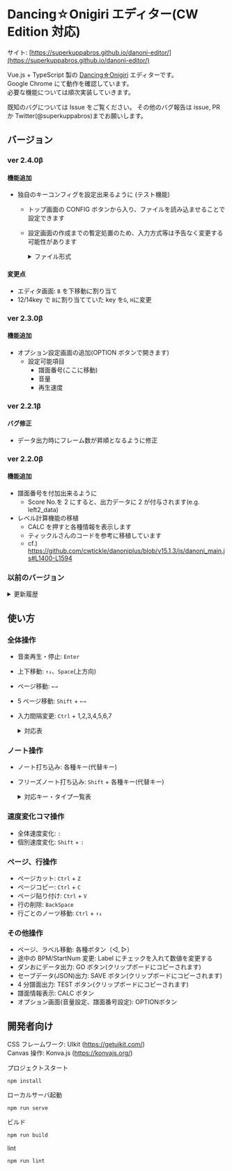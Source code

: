 # Dancing☆Onigiri エディター(CW Edition 対応)

サイト: [https://superkuppabros.github.io/danoni-editor/](https://superkuppabros.github.io/danoni-editor/)

Vue.js + TypeScript 製の [Dancing☆Onigiri](https://github.com/cwtickle/danoniplus) エディターです。  
Google Chrome にて動作を確認しています。  
必要な機能については順次実装していきます。

既知のバグについては Issue をご覧ください。
その他のバグ報告は issue, PR か Twitter(@superkuppabros)までお願いします。

## バージョン

### ver 2.4.0β

#### 機能追加

- 独自のキーコンフィグを設定出来るように (テスト機能)

  - トップ画面の CONFIG ボタンから入り、ファイルを読み込ませることで設定できます
  - 設定画面の作成までの暫定処置のため、入力方式等は予告なく変更する可能性があります
    <details>
      <summary>ファイル形式</summary>

      サンプル: 11fkey

      ```JSON
        {
          "11f": {
            "id": 19,
            "num": 11,
            "keys": ["KeyS","KeyE","KeyD","KeyR","KeyF","KeyG","KeyJ","KeyI","KeyK","KeyO","KeyL"],
            "alternativeKeys": ["", "", "", "", "", "KeyH", "", "", "", "", ""],
            "noteNames": ["left_data","leftdia_data","down_data","space_data","up_data","rightdia_data","right_data","sleft_data","sdown_data","sup_data","sright_data"],
            "freezeNames": ["frzLeft_data","frzLdia_data","frzDown_data","frzSpace_data","frzUp_data","frzRdia_data","frzRight_data","sfrzLeft_data","sfrzDown_data","sfrzUp_data","sfrzRight_data"],
            "colorGroup": [0, 1, 0, 1, 0, 2, 0, 1, 0, 1, 0]
          }
        }
      ```

      親フィールド: key名  
      子フィールド:  

      - id: 適当な数字(現バージョンでは19以上を指定しておくのが無難です)  
      - num: キーの数  
      - keys: 使用キーの `KeyboardEvent.code` の一覧  
        - cf. https://developer.mozilla.org/ja/docs/Web/API/KeyboardEvent/code  
      - alternativeKeys: 代替キーの `KeyboardEvent.code` の一覧  
        - 使わない場合は空文字を入力  
      - noteNames: 出力時の矢印名  
      - freezeNames: 出力時の氷矢名  
      - colorGroup: エディタのカラーパターン(0-3までの数字で指定)  

    </details>
  

#### 変更点

- エディタ画面: `B` を下移動に割り当て
- 12/14key で `B`に割り当てていた key を`G`, `H`に変更

### ver 2.3.0β

#### 機能追加

- オプション設定画面の追加(OPTION ボタンで開きます)
  - 設定可能項目
    - 譜面番号(ここに移動)
    - 音量
    - 再生速度

### ver 2.2.1β

#### バグ修正

- データ出力時にフレーム数が昇順となるように修正

### ver 2.2.0β

#### 機能追加

- 譜面番号を付加出来るように
  - Score No.を 2 にすると、出力データに 2 が付与されます(e.g. left2_data)
- レベル計算機能の移植
  - CALC を押すと各種情報を表示します
  - ティックルさんのコードを参考に移植しています
  - cf.) https://github.com/cwtickle/danoniplus/blob/v15.1.3/js/danoni_main.js#L1400-L1594

### 以前のバージョン

<details>
<summary>更新履歴</summary>
### ver 2.1.3β

#### 機能追加

- 現在位置のフレーム・時間を表示

### ver 2.1.2β

#### 機能追加

- ページ離脱時に警告を出すようにする

### ver 2.1.1β

#### 変更点

- `Adjustment` -> `BlankFrame` に名称を変更

#### バグ修正

- 各種数値を変更した際に文字列として扱っていたものを数値として扱うようにした

### ver 2.1.0β

#### 機能追加

- 4 分譜面の出力(TEST ボタンから)

#### 変更点

- `FirstNumber`の入力を廃止し、`Adjustment`と`StartNumber`を導入
  - `Adjustment`: 全体の補正フレーム
  - `StartNumber`: 音楽の再生開始フレーム
  - **Dancing☆Onigiri での`FirstNumber`は`Adjustment`と`StartNumber`の和** となります。

### ver 2.0.0β

#### 機能追加

- 全体変速、個別変速
- ページ、行操作

#### 変更点

- ノーツ打ち込み操作キーを一部変更(5key)、代替キーの追加
- BPM・FirstNum を小数で入力可能にした

#### バグ修正

- `↓`キーでページ移動した際に正しく位置を反映させるようにした

### ver 1.1.0α

#### 機能追加

- 音楽再生機能の追加

### ver 1.0.0α

- α 版公開

</details>

## 使い方

### 全体操作

- 音楽再生・停止: `Enter`
- 上下移動: `↑↓`、`Space`(上方向)
- ページ移動: `←→`
- 5 ページ移動: `Shift` + `←→`
- 入力間隔変更: `Ctrl` + 1,2,3,4,5,6,7

  <details>
  <summary>対応表</summary>

  | 使用キー | 入力間隔 |
  | -------- | -------- |
  | 1        | 4 分     |
  | 2        | 8 分     |
  | 3        | 16 分    |
  | 4        | 12 分    |
  | 5        | 24 分    |
  | 6        | 32 分    |
  | 7        | 48 分    |

  </details>

### ノート操作

- ノート打ち込み: 各種キー(代替キー)
- フリーズノート打ち込み: `Shift` + 各種キー(代替キー)

  <details>
  <summary>対応キー・タイプ一覧表</summary>

  | タイプ | 使用するキー                                         |
  | ------ | ---------------------------------------------------- |
  | 5key   | J(S), K(D), I(E), L(F), G(H)                         |
  | 7key   | S, D, F, G(H), J, K, L                               |
  | 7ikey  | S(Z), D(X), F(C), J, K, I(O), L                      |
  | 8key   | S, D, F, G(H), J, K, L, ;                            |
  | 9Akey  | S, D, E(R), F, G(H), J, K, I(O), L                   |
  | 9Bkey  | A, S, D, F, G(H), J, K, L, ;                         |
  | 9ikey  | A, S, D, F, G(H), J, K, I(O), L                      |
  | 11key  | S, D, F, G(H), J, K, L, U, I, 8(9), O                |
  | 11Lkey | W, E, 3(4), R, S, D, F, G(H), J, K, L                |
  | 11Wkey | S, D, F, G(H), J, K, L, 2(1), T, Y, 0(-)             |
  | 11ikey | S, C(X), D, E(R), F, G(H), J, M(<), K, I(O), L       |
  | 12key  | G(H), N, J, M, K, <, L, >, U, I, 8(9), O             |
  | 13key  | A, S, D, F, G(H), J, K, L, ;, U, I, 8(9), O          |
  | 14key  | G(H), N, J, M, K, <, L, >, Y(T), U, I, 8(9), O, P(@) |
  | 14ikey | Z, X, C, S, D, F, G(H), J, K, L, U, I, 8(9), O       |
  | 15key  | W, E, 3(4), R, S, D, F, G(H), J, K, L, U, I, 8(9), O |
  | 16ikey | Z, X, C, A, S, D, F, G(H), J, K, L, ;, U, I, 8(9), O |
  | 17key  | A, Z, S, X, D, C, F, V, G(H), N, J, M, K, <, L, >, ; |

  </details>

### 速度変化コマ操作

- 全体速度変化: `:`
- 個別速度変化: `Shift` + `:`

### ページ、行操作

- ページカット: `Ctrl` + `Z`
- ページコピー: `Ctrl` + `C`
- ページ貼り付け: `Ctrl` + `V`
- 行の削除: `BackSpace`
- 行ごとのノーツ移動: `Ctrl` + `↑↓`

### その他操作

- ページ、ラベル移動: 各種ボタン（◁, ▷）
- 途中の BPM/StartNum 変更: Label にチェックを入れて数値を変更する
- ダンおにデータ出力: GO ボタン(クリップボードにコピーされます)
- セーブデータ(JSON)出力: SAVE ボタン(クリップボードにコピーされます)
- 4 分譜面出力: TEST ボタン(クリップボードにコピーされます)
- 譜面情報表示: CALC ボタン
- オプション画面(音量設定、譜面番号設定): OPTIONボタン

## 開発者向け

CSS フレームワーク: UIkit (https://getuikit.com/)  
Canvas 操作: Konva.js (https://konvajs.org/)

プロジェクトスタート

```
npm install
```

ローカルサーバ起動

```
npm run serve
```

ビルド

```
npm run build
```

lint

```
npm run lint
```
